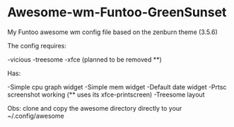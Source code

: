 # Awesome-wm-Funtoo-GreenSunset
My Funtoo awesome wm config file based on the zenburn theme (3.5.6)

The config requires:

-vicious
-treesome
-xfce (planned to be removed **)

Has:

-Simple cpu graph widget
-Simple mem widget
-Default date widget
-Prtsc screenshot working (** uses its xfce-printscreen)
-Treesome layout

Obs: clone and copy the awesome directory directly to your ~/.config/awesome 
